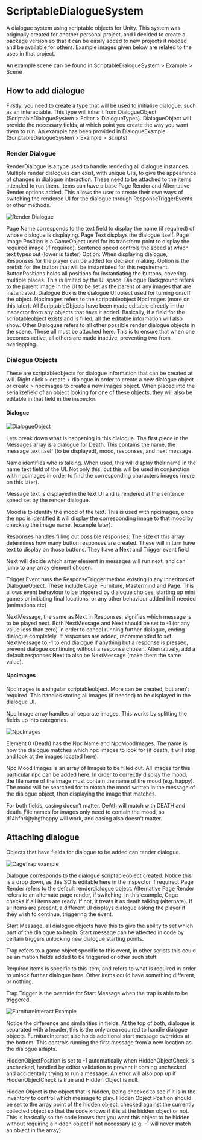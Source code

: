 # ScriptableDialogueSystem
A dialogue system using scriptable objects for Unity. This system was originally created for another personal project, and I decided to create a package version so that it can be easily added to new projects if needed and be available for others. Example images given below are related to the uses in that project.

An example scene can be found in ScriptableDialogueSystem > Example > Scene

## How to add dialogue

Firstly, you need to create a type that will be used to initialise dialogue, such as an interactable. This type will inherit from DialogueObject (ScriptableDialogueSystem > Editor > DialogueTypes). DialogueObject will provide the necessary fields, at which point you create the way you want them to run.
An example has been provided in DialogueExample (ScriptableDialogueSystem > Example > Scripts)

### Render Dialogue
RenderDialogue is a type used to handle rendering all dialogue instances. Multiple render dialogues can exist, with unique UI’s, to give the appearance of changes in dialogue interaction. These need to be attached to the items intended to run them. Items can have a base Page Render and Alternative Render options added. This allows the user to create their own ways of switching the rendered UI for the dialogue through ResponseTriggerEvents or other methods.

![Render Dialogue](https://github.com/Banananaman91/ScriptableDialogueSystem/blob/master/Images/RenderDialogue.PNG?raw=true)

Page Name corresponds to the text field to display the name (if required) of whose dialogue is displaying.
Page Text displays the dialogue itself.
Page Image Position is a GameObject used for its transform point to display the required image (if required).
Sentence speed controls the speed at which text types out (lower is faster)
Option: When displaying dialogue, Responses for the player can be added for decision making. Option is the prefab for the button that will be instantiated for this requirement.
ButtonPositions holds all positions for instantiating the buttons, covering multiple places. This is limited by the UI space.
Dialogue Background refers to the parent image in the UI to be set as the parent of any images that are instantiated.
Dialogue Box is the dialogue UI object used for turning on/off the object. 
NpcImages refers to the scriptableobject NpcImages (more on this later). All ScriptableObjects have been made editable directly in the inspector from any objects that have it added. Basically, if a field for the scriptableobject exists and is filled, all the editable information will also show.
Other Dialogues refers to all other possible render dialogue objects in the scene. These all must be attached here. This is to ensure that when one becomes active, all others are made inactive, preventing two from overlapping.

### Dialogue Objects
These are scriptableobjects for dialogue information that can be created at will. Right click > create > dialogue in order to create a new dialogue object or create > npcimages to create a new images object. When placed into the serializefield of an object looking for one of these objects, they will also be editable in that field in the inspector.

#### Dialogue

![DialogueObject](https://github.com/Banananaman91/ScriptableDialogueSystem/blob/master/Images/Dialogue.PNG?raw=true)

Lets break down what is happening in this dialogue.
The first piece in the Messages array is a dialogue for Death. This contains the name, the message text itself (to be displayed), mood, responses, and next message.

Name identifies who is talking. When used, this will display their name in the name text field of the UI. Not only this, but this will be used in conjunction with npcimages in order to find the corresponding characters images (more on this later).

Message text is displayed in the text UI and is rendered at the sentence speed set by the render dialogue.

Mood is to identify the mood of the text. This is used with npcimages, once the npc is identified it will display the corresponding image to that mood by checking the image name. (example later).

Responses handles filling out possible responses. The size of this array determines how many button responses are created. These will in turn have text to display on those buttons. They have a Next and Trigger event field

Next will decide which array element in messages will run next, and can jump to any array element chosen.

Trigger Event runs the ResponseTrigger method existing in any inheritors of DialogueObject. These include Cage, Furniture, Mastermind and Page. This allows event behaviour to be triggered by dialogue choices, starting up mini games or initiating final locations, or any other behaviour added in if needed (animations etc)

NextMessage, the same as Next in Responses, signifies which message is to be played next. Both NextMessage and Next should be set to -1 (or any value less than zero) in order to cancel running further dialogue, ending dialogue completely. If responses are added, recommended to set NextMessage to -1 to end dialogue if anything but a response is pressed, prevent dialogue continuing without a response chosen. Alternatively, add a default responses Next to also be NextMessage (make them the same value).

#### NpcImages
NpcImages is a singular scriptableobject. More can be created, but aren’t required. This handles storing all images (if needed) to be displayed in the dialogue UI.

Npc Image array handles all separate images. This works by splitting the fields up into categories.

![NpcImages](https://github.com/Banananaman91/ScriptableDialogueSystem/blob/master/Images/NpcImages.PNG?raw=true)

Element 0 (Death) has the Npc Name and NpcMoodImages. The name is how the dialogue matches which npc images to look for (if death, it will stop and look at the images located here).

Npc Mood Images is an array of Images to be filled out. All images for this particular npc can be added here. In order to correctly display the mood, the file name of the image must contain the name of the mood (e.g. happy). The mood will be searched for to match the mood written in the message of the dialogue object, then displaying the image that matches.

For both fields, casing doesn’t matter. DeAth will match with DEATH and death. File names for images only need to contain the mood, so d14hfnrkjtyhgfhappy will work, and casing also doesn’t matter.

## Attaching dialogue
Objects that have fields for dialogue to be added can render dialogue.

![CageTrap example](https://github.com/Banananaman91/ScriptableDialogueSystem/blob/master/Images/CageTrap.PNG?raw=true)

Dialogue corresponds to the dialogue scriptableobject created. Notice this is a drop down, as this SO is editable here in the inspector if required.
Page Render refers to the default renderdialogue object.
Alternative Page Render refers to an alternate page render, if switching. In this example, Cage checks if all items are ready. If not, it treats it as death talking (alternate). If all items are present, a different UI displays dialogue asking the player if they wish to continue, triggering the event.

Start Message, all dialogue objects have this to give the ability to set which part of the dialogue to begin. Start message can be affected in code by certain triggers unlocking new dialogue starting points.

Trap refers to a game object specific to this event, in other scripts this could be animation fields added to be triggered or other such stuff.

Required items is specific to this item, and refers to what is required in order to unlock further dialogue here. Other items could have something different, or nothing.

Trap Trigger is the override for Start Message when the trap is able to be triggered.

![FurnitureInteract Example](https://github.com/Banananaman91/ScriptableDialogueSystem/blob/master/Images/FurnitureInteract.PNG?raw=true)

Notice the difference and similarities in fields. At the top of both, dialogue is separated with a header, this is the only area required to handle dialogue objects. FurnitureInteract also holds additional start message overrides at the bottom. This controls running the first message from a new location as the dialogue adapts.

HiddenObjectPosition is set to -1 automatically when HiddenObjectCheck is unchecked, handled by editor validation to prevent it coming unchecked and accidentally trying to run a message. An error will also pop up if HiddenObjectCheck is true and Hidden Object is null.

Hidden Object is the object that is hidden, being checked to see if it is in the inventory to control which message to play. Hidden Object Position should be set to the array point of the hidden object, checked against the currently collected object so that the code knows if it is at the hidden object or not. This is basically so the code knows that you want this object to be hidden without requiring a hidden object if not necessary (e.g. -1 will never match an object in the array)
